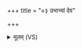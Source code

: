 +++
title = "०३ उभाभ्यां देव"

+++
<details><summary>मूलम् (VS)</summary>

उ॒भाभ्यां॑ देव सवितः प॒वित्रे॑ण स॒वेन॑ च। अ॒स्मान्पु॑नीहि॒ चक्ष॑से ॥
</details>